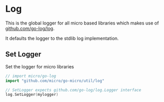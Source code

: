 # Log

This is the global logger for all micro based libraries which makes use of [github.com/go-log/log](https://github.com/go-log/log). 

It defaults the logger to the stdlib log implementation. 

## Set Logger

Set the logger for micro libraries

```go
// import micro/go-log
import "github.com/micro/go-micro/util/log"

// SetLogger expects github.com/go-log/log.Logger interface
log.SetLogger(mylogger)
```
